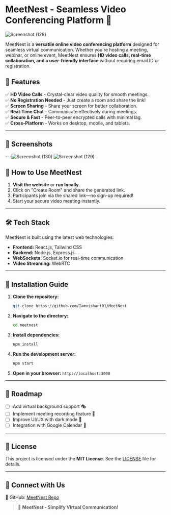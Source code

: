 # MeetNest - Seamless Video Conferencing Platform 🚀
![Screenshot (128)](https://github.com/user-attachments/assets/bbe00cfc-f730-43d1-9358-d0d3e6f19951)

MeetNest is a **versatile online video conferencing platform** designed for seamless virtual communication. Whether you're hosting a meeting, webinar, or online event, MeetNest ensures **HD video calls, real-time collaboration, and a user-friendly interface** without requiring email ID or registration.

## 🌟 Features

✅ **HD Video Calls** - Crystal-clear video quality for smooth meetings.  
✅ **No Registration Needed** - Just create a room and share the link!  
✅ **Screen Sharing** - Share your screen for better collaboration.  
✅ **Real-Time Chat** - Communicate effectively during meetings.  
✅ **Secure & Fast** - Peer-to-peer encrypted calls with minimal lag.  
✅ **Cross-Platform** - Works on desktop, mobile, and tablets.

---

## 📸 Screenshots


---![Screenshot (130)](https://github.com/user-attachments/assets/d8814e1b-f051-4ef1-af3a-4aa74c810aa4)
![Screenshot (129)](https://github.com/user-attachments/assets/96abf9ee-de24-4620-a264-49ef9883c5fe)

## 🚀 How to Use MeetNest

1. **Visit the website** or **run locally**.
2. Click on "Create Room" and share the generated link.
3. Participants join via the shared link—no sign-up required!
4. Start your secure video meeting instantly.

---

## 🛠️ Tech Stack

MeetNest is built using the latest web technologies:

- **Frontend:** React.js, Tailwind CSS
- **Backend:** Node.js, Express.js
- **WebSockets:** Socket.io for real-time communication
- **Video Streaming:** WebRTC
---

## 🔧 Installation Guide

1. **Clone the repository:**
   ```bash
   git clone https://github.com/Iamvishant01/MeetNest
   ```
2. **Navigate to the directory:**
   ```bash
   cd meetnest
   ```
3. **Install dependencies:**
   ```bash
   npm install
   ```
4. **Run the development server:**
   ```bash
   npm start
   ```
5. **Open in your browser:** `http://localhost:3000`

---

## 🎯 Roadmap

- [ ] Add virtual background support 🎭
- [ ] Implement meeting recording feature 🎥
- [ ] Improve UI/UX with dark mode 🌙
- [ ] Integration with Google Calendar 📅

---

## 📄 License

This project is licensed under the **MIT License**. See the [LICENSE](LICENSE) file for details.

---

## 🤝 Connect with Us

🐙 GitHub: [MeetNest Repo](https://github.com/Iamvishant01/MeetNest)  
> 🚀 **MeetNest - Simplify Virtual Communication!**
